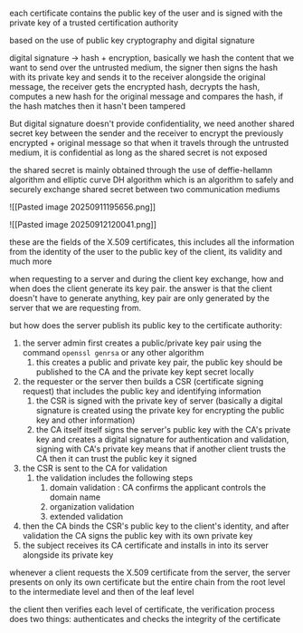 each certificate contains the public key of the user and is signed with the private key of a trusted certification authority

based on the use of public key cryptography and digital signature

digital signature -> hash + encryption, basically we hash the content that we want to send over the untrusted medium, the signer then signs the hash with its private key and sends it to the receiver alongside the original message, the receiver gets the encrypted hash, decrypts the hash, computes a new hash for the original message and compares the hash, if the hash matches then it hasn't been tampered

But digital signature doesn't provide confidentiality, we need another shared secret key between the sender and the receiver to encrypt the previously encrypted + original message so that when it travels through the untrusted medium, it is confidential as long as the shared secret is not exposed

the shared secret is mainly obtained through the use of deffie-hellamn algorithm and elliptic curve DH algorithm which is an algorithm to safely and securely exchange shared secret between two communication mediums

![[Pasted image 20250911195656.png]]


![[Pasted image 20250912120041.png]]

these are the fields of the X.509 certificates, this includes all the information from the identity of the user to the public key of the client, its validity and much more 




when requesting to a server and during the client key exchange, how and when does the client generate its key pair. the answer is that the client doesn't have to generate anything, key pair are only generated by the server that we are requesting from.

but how does the server publish its public key to the certificate authority:
1. the server admin first creates a public/private key pair using the command `openssl genrsa` or any other algorithm
	1. this creates a public and private key pair, the public key should be published to the CA and the private key kept secret locally
2. the requester or the server then builds a CSR (certificate signing request) that includes the public key and identifying information
	1. the CSR is signed with the private key of server (basically a digital signature is created using the private key for encrypting the public key and other information)
	2. the CA itself itself signs the server's public key with the CA's private key and creates a digital signature for authentication and validation, signing with CA's private key means that if another client trusts the CA then it can trust the public key it signed
3. the CSR is sent to the CA for validation
	1. the validation includes the following steps
		1. domain validation : CA confirms the applicant controls the domain name
		2. organization validation
		3. extended validation
4. then the CA binds the CSR's public key to the client's identity, and after validation the CA signs the public key with its own private key
5. the subject receives its CA certificate and installs in into its server alongside its private key 

whenever a client requests the X.509 certificate from the server, the server presents on only its own certificate but the entire chain from the root level to the intermediate level and then of the leaf level 

the client then verifies each level of certificate, the verification process does two things: authenticates and checks the integrity of the certificate

